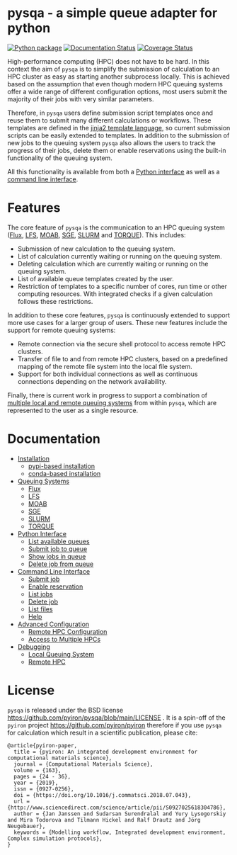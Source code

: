 # pysqa - a simple queue adapter for python

[![Python package](https://github.com/pyiron/pysqa/workflows/Python%20package/badge.svg)](https://github.com/pyiron/pysqa/actions)
[![Documentation Status](https://readthedocs.org/projects/pysqa/badge/?version=latest)](https://pysqa.readthedocs.io/en/latest/?badge=latest)
[![Coverage Status](https://coveralls.io/repos/github/pyiron/pysqa/badge.svg?branch=main)](https://coveralls.io/github/pyiron/pysqa?branch=main)

High-performance computing (HPC) does not have to be hard. In this context the aim of `pysqa` is to simplify the submission of calculation to an HPC cluster as easy as starting another subprocess locally. This is achieved based on the assumption that even though modern HPC queuing systems offer a wide range of different configuration options, most users submit the majority of their jobs with very similar parameters. 

Therefore, in `pysqa` users define submission script templates once and reuse them to submit many different calculations or workflows. These templates are defined in the [jinja2 template language](https://palletsprojects.com/p/jinja/), so current submission scripts can be easily extended to templates. In addition to the submission of new jobs to the queuing system `pysqa` also allows the users to track the progress of their jobs, delete them or enable reservations using the built-in functionality of the queuing system.

All this functionality is available from both a [Python interface](https://pysqa.readthedocs.io/en/latest/python.html) as well as a [command line interface](https://pysqa.readthedocs.io/en/latest/command.html). 

# Features
The core feature of `pysqa` is the communication to an HPC queuing system ([Flux](https://pysqa.readthedocs.io/en/latest/queue.html#flux), [LFS](https://pysqa.readthedocs.io/en/latest/queue.html#lfs), [MOAB](https://pysqa.readthedocs.io/en/latest/queue.html#moab), [SGE](https://pysqa.readthedocs.io/en/latest/queue.html#sge), [SLURM](https://pysqa.readthedocs.io/en/latest/queue.html#slurm) and [TORQUE](https://pysqa.readthedocs.io/en/latest/queue.html#torque)). This includes: 

* Submission of new calculation to the queuing system. 
* List of calculation currently waiting or running on the queuing system. 
* Deleting calculation which are currently waiting or running on the queuing system. 
* List of available queue templates created by the user.
* Restriction of templates to a specific number of cores, run time or other computing resources. With integrated checks if a given calculation follows these restrictions. 

In addition to these core features, `pysqa` is continuously extended to support more use cases for a larger group of users. These new features include the support for remote queuing systems: 

* Remote connection via the secure shell protocol to access remote HPC clusters.
* Transfer of file to and from remote HPC clusters, based on a predefined mapping of the remote file system into the local file system. 
* Support for both individual connections as well as continuous connections depending on the network availability. 

Finally, there is current work in progress to support a combination of [multiple local and remote queuing systems](https://pysqa.readthedocs.io/en/latest/advanced.html) from within `pysqa`, which are represented to the user as a single resource. 

# Documentation

* [Installation](https://pysqa.readthedocs.io/en/latest/installation.html)
  * [pypi-based installation](https://pysqa.readthedocs.io/en/latest/installation.html#pypi-based-installation)
  * [conda-based installation](https://pysqa.readthedocs.io/en/latest/installation.html#conda-based-installation)
* [Queuing Systems](https://pysqa.readthedocs.io/en/latest/queue.html)
  * [Flux](https://pysqa.readthedocs.io/en/latest/queue.html#flux)
  * [LFS](https://pysqa.readthedocs.io/en/latest/queue.html#lfs)
  * [MOAB](https://pysqa.readthedocs.io/en/latest/queue.html#moab)
  * [SGE](https://pysqa.readthedocs.io/en/latest/queue.html#sge)
  * [SLURM](https://pysqa.readthedocs.io/en/latest/queue.html#slurm)
  * [TORQUE](https://pysqa.readthedocs.io/en/latest/queue.html#torque)
* [Python Interface](https://pysqa.readthedocs.io/en/latest/python.html)
  * [List available queues](https://pysqa.readthedocs.io/en/latest/python.html#list-available-queues)
  * [Submit job to queue](https://pysqa.readthedocs.io/en/latest/python.html#submit-job-to-queue)
  * [Show jobs in queue](https://pysqa.readthedocs.io/en/latest/python.html#show-jobs-in-queue)
  * [Delete job from queue](https://pysqa.readthedocs.io/en/latest/python.html#delete-job-from-queue)
* [Command Line Interface](https://pysqa.readthedocs.io/en/latest/command.html)
  * [Submit job](https://pysqa.readthedocs.io/en/latest/command.html#submit-job)
  * [Enable reservation](https://pysqa.readthedocs.io/en/latest/command.html#enable-reservation)
  * [List jobs](https://pysqa.readthedocs.io/en/latest/command.html#list-jobs)
  * [Delete job](https://pysqa.readthedocs.io/en/latest/command.html#delete-job)
  * [List files](https://pysqa.readthedocs.io/en/latest/command.html#list-files)
  * [Help](https://pysqa.readthedocs.io/en/latest/command.html#help)
* [Advanced Configuration](https://pysqa.readthedocs.io/en/latest/advanced.html)
  * [Remote HPC Configuration](https://pysqa.readthedocs.io/en/latest/advanced.html#remote-hpc-configuration)
  * [Access to Multiple HPCs](https://pysqa.readthedocs.io/en/latest/advanced.html#access-to-multiple-hpcs)
* [Debugging](https://pysqa.readthedocs.io/en/latest/debug.html)
  * [Local Queuing System](https://pysqa.readthedocs.io/en/latest/debug.html#local-queuing-system)
  * [Remote HPC](https://pysqa.readthedocs.io/en/latest/debug.html#remote-hpc)

# License
`pysqa` is released under the BSD license https://github.com/pyiron/pysqa/blob/main/LICENSE . It is a spin-off of the `pyiron` project https://github.com/pyiron/pyiron therefore if you use `pysqa` for calculation which result in a scientific publication, please cite: 

    @article{pyiron-paper,
      title = {pyiron: An integrated development environment for computational materials science},
      journal = {Computational Materials Science},
      volume = {163},
      pages = {24 - 36},
      year = {2019},
      issn = {0927-0256},
      doi = {https://doi.org/10.1016/j.commatsci.2018.07.043},
      url = {http://www.sciencedirect.com/science/article/pii/S0927025618304786},
      author = {Jan Janssen and Sudarsan Surendralal and Yury Lysogorskiy and Mira Todorova and Tilmann Hickel and Ralf Drautz and Jörg Neugebauer},
      keywords = {Modelling workflow, Integrated development environment, Complex simulation protocols},
    }
